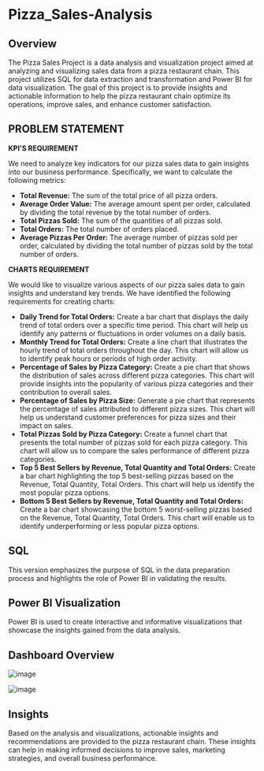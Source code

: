 # Pizza_Sales-Analysis

## Overview

The Pizza Sales Project is a data analysis and visualization project aimed at analyzing and visualizing sales data from a pizza restaurant chain. This project utilizes SQL for data extraction and transformation and Power BI for data visualization. The goal of this project is to provide insights and actionable information to help the pizza restaurant chain optimize its operations, improve sales, and enhance customer satisfaction.

## PROBLEM STATEMENT
**KPI'S REQUIREMENT**

We need to analyze key indicators for our pizza sales data to gain insights into our business performance. Specifically, we want to calculate the following metrics:
* **Total Revenue:** The sum of the total price of all pizza orders.
* **Average Order Value:** The average amount spent per order, calculated by dividing the total revenue by the total number of orders.
* **Total Pizzas Sold:** The sum of the quantities of all pizzas sold.
* **Total Orders:** The total number of orders placed.
* **Average Pizzas Per Order:** The average number of pizzas sold per order, calculated by dividing the total number of pizzas sold by the total number of orders.

**CHARTS REQUIREMENT**

We would like to visualize various aspects of our pizza sales data to gain insights and understand key trends. We have identified the following requirements for creating charts:
* **Daily Trend for Total Orders:**
Create a bar chart that displays the daily trend of total orders over a specific time period. This chart will help us identify any patterns or fluctuations in order volumes on a daily basis.
* **Monthly Trend for Total Orders:**
Create a line chart that illustrates the hourly trend of total orders throughout the day. This chart will allow us to identify peak hours or periods of high order activity.
* **Percentage of Sales by Pizza Category:**
Create a pie chart that shows the distribution of sales across different pizza categories. This chart will provide insights into the popularity of various pizza categories and their contribution to overall sales.
* **Percentage of Sales by Pizza Size:**
Generate a pie chart that represents the percentage of sales attributed to different pizza sizes. This chart will help us understand customer preferences for pizza sizes and their impact on sales.
* **Total Pizzas Sold by Pizza Category:**
Create a funnel chart that presents the total number of pizzas sold for each pizza category. This chart
will allow us to compare the sales performance of different pizza categories.
* **Top 5 Best Sellers by Revenue, Total Quantity and Total Orders:**
Create a bar chart highlighting the top 5 best-selling pizzas based on the Revenue, Total Quantity, Total Orders. This chart will help us identify the most popular pizza options.
* **Bottom 5 Best Sellers by Revenue, Total Quantity and Total Orders:**
Create a bar chart showcasing the bottom 5 worst-selling pizzas based on the Revenue, Total Quantity, Total Orders. This chart will enable us to identify underperforming or less popular pizza options.

## SQL

This version emphasizes the purpose of SQL in the data preparation process and highlights the role of Power BI in validating the results.

## Power BI Visualization

Power BI is used to create interactive and informative visualizations that showcase the insights gained from the data analysis.

## Dashboard Overview

![image](https://github.com/user-attachments/assets/42339f51-6e91-492d-a12a-c80960de2d4e)

![image](https://github.com/user-attachments/assets/1a617984-ea18-453f-b7e7-afb0af3a93a3)

## Insights

Based on the analysis and visualizations, actionable insights and recommendations are provided to the pizza restaurant chain. These insights can help in making informed decisions to improve sales, marketing strategies, and overall business performance.
